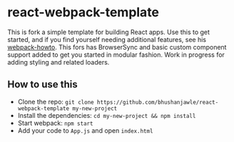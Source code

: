 # react-webpack-template

This is fork a simple template for building React apps. 
Use this to get started, and if you find yourself needing additional features, see his [webpack-howto](https://github.com/petehunt/webpack-howto).
This fors has BrowserSync and basic custom component support added to get you started in modular fashion.
Work in progress for adding styling and related loaders.

## How to use this

  * Clone the repo: `git clone https://github.com/bhushanjawle/react-webpack-template my-new-project`
  * Install the dependencies: `cd my-new-project && npm install`
  * Start webpack: `npm start`
  * Add your code to `App.js` and open `index.html`
